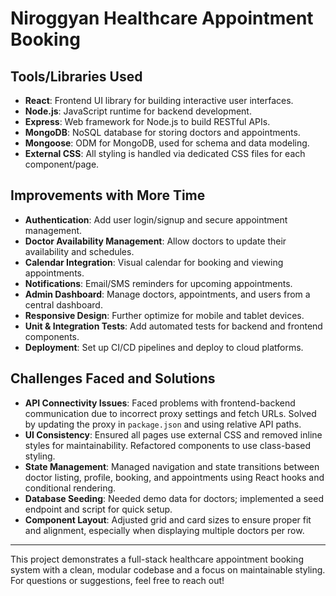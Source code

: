 # Niroggyan Healthcare Appointment Booking

## Tools/Libraries Used
- **React**: Frontend UI library for building interactive user interfaces.
- **Node.js**: JavaScript runtime for backend development.
- **Express**: Web framework for Node.js to build RESTful APIs.
- **MongoDB**: NoSQL database for storing doctors and appointments.
- **Mongoose**: ODM for MongoDB, used for schema and data modeling.
- **External CSS**: All styling is handled via dedicated CSS files for each component/page.

## Improvements with More Time
- **Authentication**: Add user login/signup and secure appointment management.
- **Doctor Availability Management**: Allow doctors to update their availability and schedules.
- **Calendar Integration**: Visual calendar for booking and viewing appointments.
- **Notifications**: Email/SMS reminders for upcoming appointments.
- **Admin Dashboard**: Manage doctors, appointments, and users from a central dashboard.
- **Responsive Design**: Further optimize for mobile and tablet devices.
- **Unit & Integration Tests**: Add automated tests for backend and frontend components.
- **Deployment**: Set up CI/CD pipelines and deploy to cloud platforms.

## Challenges Faced and Solutions
- **API Connectivity Issues**: Faced problems with frontend-backend communication due to incorrect proxy settings and fetch URLs. Solved by updating the proxy in `package.json` and using relative API paths.
- **UI Consistency**: Ensured all pages use external CSS and removed inline styles for maintainability. Refactored components to use class-based styling.
- **State Management**: Managed navigation and state transitions between doctor listing, profile, booking, and appointments using React hooks and conditional rendering.
- **Database Seeding**: Needed demo data for doctors; implemented a seed endpoint and script for quick setup.
- **Component Layout**: Adjusted grid and card sizes to ensure proper fit and alignment, especially when displaying multiple doctors per row.

---

This project demonstrates a full-stack healthcare appointment booking system with a clean, modular codebase and a focus on maintainable styling. For questions or suggestions, feel free to reach out!
